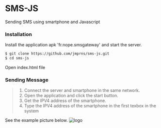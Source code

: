 # SMS-JS

Sending SMS using smartphone and Javascript

### Installation


Install the application apk 'fr.nope.smsgateway' and start the server.


```sh
$ git clone https://github.com/jmprns/sms-js.git
$ cd sms-js
```

Open index.html file


### Sending Message

>1. Connect the server and smartphone in the same network.
>2. Open the application and click the start button.
>3. Get the IPV4 address of the smartphone.
>4. Type the IPV4 address of the smartphone in the first texbox in the system

See the example picture below.
![logo](https://i.ibb.co/KqzDyDc/Screenshot-from-2019-06-10-13-59-06.png)


